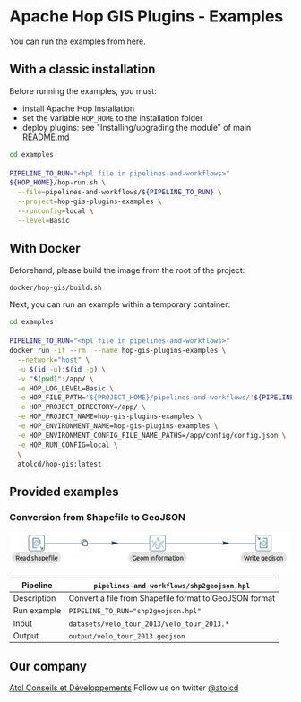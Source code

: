 # Apache Hop GIS Plugins - Examples

You can run the examples from here.

## With a classic installation
Before running the examples, you must:
* install Apache Hop Installation
* set the variable `HOP_HOME` to the installation folder
* deploy plugins: see "Installing/upgrading the module" of main [README.md](../README.md)


```sh
cd examples

PIPELINE_TO_RUN="<hpl file in pipelines-and-workflows>"
${HOP_HOME}/hop-run.sh \
  --file=pipelines-and-workflows/${PIPELINE_TO_RUN} \
  --project=hop-gis-plugins-examples \
  --runconfig=local \
  --level=Basic
```


## With Docker

Beforehand, please build the image from the root of the project:
```sh
docker/hop-gis/build.sh
```

Next, you can run an example within a temporary container:
```sh
cd examples

PIPELINE_TO_RUN="<hpl file in pipelines-and-workflows>"
docker run -it --rm  --name hop-gis-plugins-examples \
  --network="host" \
  -u $(id -u):$(id -g) \
  -v "$(pwd)":/app/ \
  -e HOP_LOG_LEVEL=Basic \
  -e HOP_FILE_PATH='${PROJECT_HOME}/pipelines-and-workflows/'${PIPELINE_TO_RUN} \
  -e HOP_PROJECT_DIRECTORY=/app/ \
  -e HOP_PROJECT_NAME=hop-gis-plugins-examples \
  -e HOP_ENVIRONMENT_NAME=hop-gis-plugins-examples \
  -e HOP_ENVIRONMENT_CONFIG_FILE_NAME_PATHS=/app/config/config.json \
  -e HOP_RUN_CONFIG=local \
  \
  atolcd/hop-gis:latest
```


## Provided examples

### Conversion from Shapefile to GeoJSON

![width:1024px](pipelines-and-workflows/shp2geojson.png)

| **Pipeline** |  **`pipelines-and-workflows/shp2geojson.hpl`** |
|-------------------------|---|
| Description  | Convert a file from Shapefile format to GeoJSON format |
| Run example  | `PIPELINE_TO_RUN="shp2geojson.hpl"` |
| Input | `datasets/velo_tour_2013/velo_tour_2013.*`  |
| Output |  `output/velo_tour_2013.geojson` |

## Our company
[Atol Conseils et Développements](http://www.atolcd.com)
Follow us on twitter [@atolcd](https://twitter.com/atolcd)
